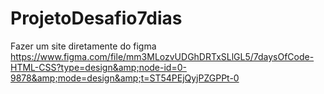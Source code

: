 # ProjetoDesafio7dias
Fazer um site diretamente do figma https://www.figma.com/file/mm3MLozvUDGhDRTxSLlGL5/7daysOfCode-HTML-CSS?type=design&amp;node-id=0-9878&amp;mode=design&amp;t=ST54PEjQyjPZGPPt-0
